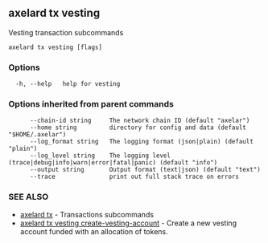 ## axelard tx vesting

Vesting transaction subcommands

```
axelard tx vesting [flags]
```

### Options

```
  -h, --help   help for vesting
```

### Options inherited from parent commands

```
      --chain-id string     The network chain ID (default "axelar")
      --home string         directory for config and data (default "$HOME/.axelar")
      --log_format string   The logging format (json|plain) (default "plain")
      --log_level string    The logging level (trace|debug|info|warn|error|fatal|panic) (default "info")
      --output string       Output format (text|json) (default "text")
      --trace               print out full stack trace on errors
```

### SEE ALSO

* [axelard tx](axelard_tx.md)	 - Transactions subcommands
* [axelard tx vesting create-vesting-account](axelard_tx_vesting_create-vesting-account.md)	 - Create a new vesting account funded with an allocation of tokens.

